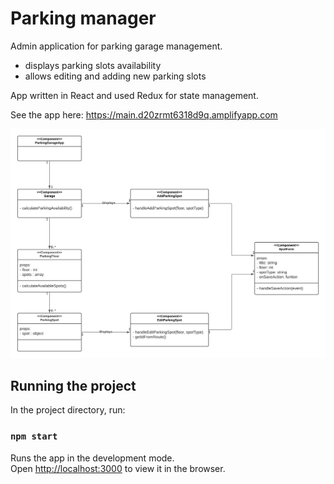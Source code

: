 # Parking manager

Admin application for parking garage management.

- displays parking slots availability
- allows editing and adding new parking slots

App written in React and used Redux for state management.

See the app here: https://main.d20zrmt6318d9q.amplifyapp.com

![Alt text](/ParkingGarageApp.png?raw=true 'Class diagram')

## Running the project

In the project directory, run:

### `npm start`

Runs the app in the development mode.\
Open [http://localhost:3000](http://localhost:3000) to view it in the browser.
